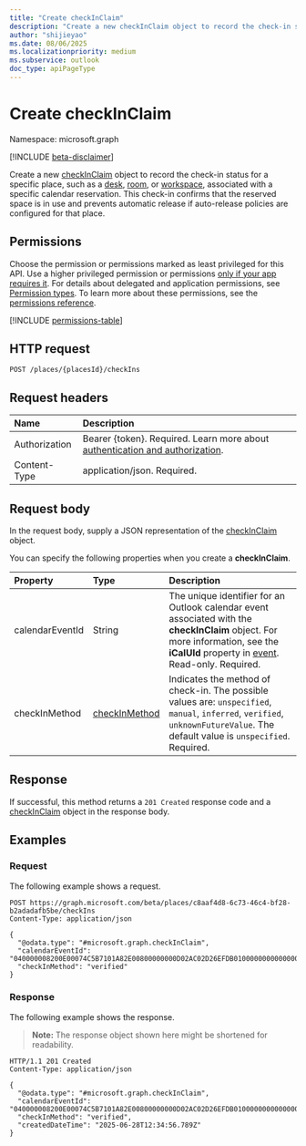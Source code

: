 ```yaml
---
title: "Create checkInClaim"
description: "Create a new checkInClaim object to record the check-in status for a specific place, such as a desk, room, or workspace, associated with a specific calendar reservation."
author: "shijieyao"
ms.date: 08/06/2025
ms.localizationpriority: medium
ms.subservice: outlook
doc_type: apiPageType
---
```


# Create checkInClaim

Namespace: microsoft.graph

[!INCLUDE [beta-disclaimer](../../includes/beta-disclaimer.md)]

Create a new [checkInClaim](../resources/checkinclaim.md) object to record the check-in status for a specific place, such as a [desk](../resources/desk.md), [room](../resources/room.md), or [workspace](../resources/workspace.md), associated with a specific calendar reservation. This check-in confirms that the reserved space is in use and prevents automatic release if auto-release policies are configured for that place.

## Permissions

Choose the permission or permissions marked as least privileged for this API. Use a higher privileged permission or permissions [only if your app requires it](/graph/permissions-overview#best-practices-for-using-microsoft-graph-permissions). For details about delegated and application permissions, see [Permission types](/graph/permissions-overview#permission-types). To learn more about these permissions, see the [permissions reference](/graph/permissions-reference).

<!-- {
  "blockType": "permissions",
  "name": "place-post-checkins-permissions"
}
-->
[!INCLUDE [permissions-table](../includes/permissions/place-post-checkins-permissions.md)]

## HTTP request

<!-- {
  "blockType": "ignored"
}
-->
``` http
POST /places/{placesId}/checkIns
```

## Request headers

|Name|Description|
|:---|:---|
|Authorization|Bearer {token}. Required. Learn more about [authentication and authorization](/graph/auth/auth-concepts).|
|Content-Type|application/json. Required.|

## Request body

In the request body, supply a JSON representation of the [checkInClaim](../resources/checkinclaim.md) object.

You can specify the following properties when you create a **checkInClaim**.

|Property|Type|Description|
|:---|:---|:---|
|calendarEventId|String| The unique identifier for an Outlook calendar event associated with the **checkInClaim** object. For more information, see the **iCalUId** property in [event](../resources/event.md). Read-only. Required. |
|checkInMethod|[checkInMethod](../resources/checkinclaim.md#checkinmethod-values)| Indicates the method of check-in. The possible values are: `unspecified`, `manual`, `inferred`, `verified`, `unknownFutureValue`. The default value is `unspecified`. Required.|

## Response

If successful, this method returns a `201 Created` response code and a [checkInClaim](../resources/checkinclaim.md) object in the response body.

## Examples

### Request

The following example shows a request.
<!-- {
  "blockType": "request",
  "name": "create_checkinclaim_from_"
}
-->
``` http
POST https://graph.microsoft.com/beta/places/c8aaf4d8-6c73-46c4-bf28-b2adadafb5be/checkIns
Content-Type: application/json

{
  "@odata.type": "#microsoft.graph.checkInClaim",
  "calendarEventId": "040000008200E00074C5B7101A82E00800000000D02AC02D26EFDB010000000000000000100000005A18ADA04F0A24489AE13ED3CC367978",
  "checkInMethod": "verified"
}
```

### Response

The following example shows the response.
>**Note:** The response object shown here might be shortened for readability.
<!-- {
  "blockType": "response",
  "truncated": true,
  "@odata.type": "microsoft.graph.checkInClaim"
}
-->
``` http
HTTP/1.1 201 Created
Content-Type: application/json

{
  "@odata.type": "#microsoft.graph.checkInClaim",
  "calendarEventId": "040000008200E00074C5B7101A82E00800000000D02AC02D26EFDB010000000000000000100000005A18ADA04F0A24489AE13ED3CC367978",
  "checkInMethod": "verified",
  "createdDateTime": "2025-06-28T12:34:56.789Z"
}
```
